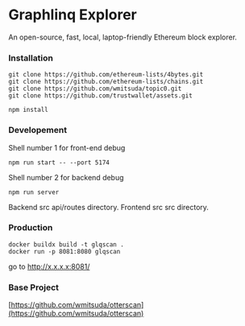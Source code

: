 # Graphlinq Explorer

An open-source, fast, local, laptop-friendly Ethereum block explorer.

### Installation

```
git clone https://github.com/ethereum-lists/4bytes.git
git clone https://github.com/ethereum-lists/chains.git
git clone https://github.com/wmitsuda/topic0.git
git clone https://github.com/trustwallet/assets.git

npm install
```

### Developement

Shell number 1 for front-end debug
```
npm run start -- --port 5174
```

Shell number 2 for backend debug
```
npm run server
```

Backend src api/routes directory.
Frontend src src directory.

### Production

```
docker buildx build -t glqscan .
docker run -p 8081:8080 glqscan
```
go to http://x.x.x.x:8081/

### Base Project

[https://github.com/wmitsuda/otterscan](https://github.com/wmitsuda/otterscan)
